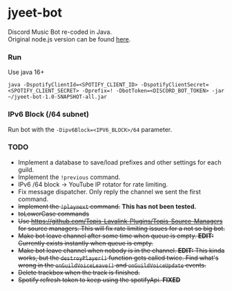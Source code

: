 # jyeet-bot

Discord Music Bot re-coded in Java.<br>
Original node.js version can be found [here](https://github.com/phxgg/yeet-bot).

### Run

Use java 16+

```
java -DspotifyClientId=<SPOTIFY_CLIENT_ID> -DspotifyClientSecret=<SPOTIFY_CLIENT_SECRET> -Dprefix=! -DbotToken=<DISCORD_BOT_TOKEN> -jar ~/jyeet-bot-1.0-SNAPSHOT-all.jar
```

### IPv6 Block (/64 subnet)

Run bot with the `-Dipv6Block=<IPV6_BLOCK>/64` parameter.

### TODO

* Implement a database to save/load prefixes and other settings for each guild.
* Implement the `!previous` command.
* IPv6 /64 block -> YouTube IP rotator for rate limiting.
* Fix message dispatcher. Only reply the channel we sent the first command.
* <s>Implement the `!playnext` command.</s> **This has not been tested.**
* <s>toLowerCase commands</s>
* <s>Use https://github.com/Topis-Lavalink-Plugins/Topis-Source-Managers for source managers.
    This will fix rate limiting issues for a not so big bot.</s>
* <s>Make bot leave channel after some time when queue is empty.
  **EDIT:** Currently exists instantly when queue is empty.</s>
* <s>Make bot leave channel when nobody is in the channel.
  **EDIT:** This kinda works, but the `destroyPlayer()` function gets called twice.
  Find what's wrong in the `onGuildVoiceLeave()` and `onGuildVoiceUpdate` events.</s>
* <s>Delete trackbox when the track is finished.</s>
* <s>Spotify refresh token to keep using the spotifyApi. **FIXED**</s>
